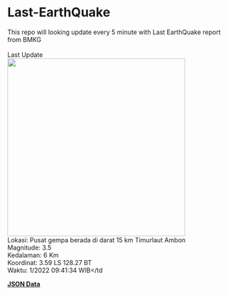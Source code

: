 # Last-EarthQuake
This repo will looking update every 5 minute with Last EarthQuake report from BMKG
<br>
<br>
Last Update
<br>
<img src="https://ews.bmkg.go.id/TEWS/data/20221111094134.mmi.jpg" width="400"/>
<br>
Lokasi: Pusat gempa berada di darat 15 km Timurlaut Ambon <br>
Magnitude: 3.5 <br>
Kedalaman: 6 Km <br>
Koordinat: 3.59 LS 128.27 BT <br>
Waktu: 1/2022 09:41:34 WIB</td <br>

<a href="./data/data.json">**JSON Data**</a>
